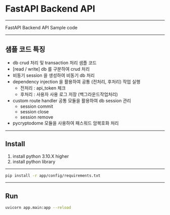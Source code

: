 # FastAPI Backend API
---
FastAPI Backend API Sample code

---
## 샘플 코드 특징
- db crud 처리 및 transaction 처리 샘플 코드
- [read / write] db 를 구분하여 crud 처리
- 비동기 session 을 생성하여 비동기 db 처리
- dependency injection 을 활용하여 공통 (전처리, 후처리) 작업 실행
    - 전처리 : api_token 체크
    - 후처리 : 사용자 사용 로그 저장 (백그라운드작업처리)
- custom route handler 공통 모듈을 활용하여 db session 관리
    - session commit
    - session close
    - session remove
- pycryptodome 모듈을 사용하여 패스워드 암복호화 처리

---
## Install
1. install python 3.10.X higher
2. install python library
---
```bash
pip install -r app/config/requirements.txt
```

---
## Run
```bash
uvicorn app.main:app --reload
```